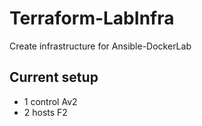 # Terraform-LabInfra
Create infrastructure for Ansible-DockerLab
## Current setup
- 1 control Av2
- 2 hosts F2
